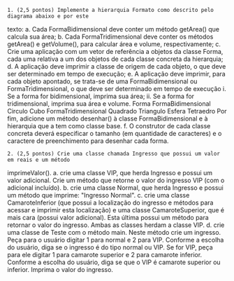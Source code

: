 
    1. (2,5 pontos) Implemente a hierarquia Formato como descrito pelo diagrama abaixo e por este
texto:
    a. Cada FormaBidimensional deve conter um método getArea() que calcula sua área;
    b. Cada FormaTridimensional deve conter os métodos getArea() e getVolume(), para
calcular área e volume, respectivamente;
    c. Crie uma aplicação com um vetor de referência a objetos da classe Forma, cada uma
relativa a um dos objetos de cada classe concreta da hierarquia;
    d. A aplicação deve imprimir a classe de origem de cada objeto, o que deve ser
determinado em tempo de execução;
    e. A aplicação deve imprimir, para cada objeto apontado, se trata-se de uma
FormaBidimensional ou FormaTridimensional, o que deve ser determinado em tempo
de execução
    i. Se a forma for bidimensional, imprima sua área;
    ii. Se a forma for tridimensional, imprima sua área e volume.
    Forma FormaBidimensional Circulo Cubo FormaTridimensional Quadrado Triangulo Esfera Tetraedro
    Por fim, adicione um método desenhar() à classe FormaBidimensional e à hierarquia que a tem como classe
base.
    f. O construtor de cada classe concreta deverá especificar o tamanho (em quantidade de
caracteres) e o caractere de preenchimento para desenhar cada forma.



    2. (2,5 pontos) Crie uma classe chamada Ingresso que possui um valor em reais e um método
imprimeValor().
    a. crie uma classe VIP, que herda Ingresso e possui um valor adicional. Crie um método
que retorne o valor do ingresso VIP (com o adicional incluído).
    b. crie uma classe Normal, que herda Ingresso e possui um método que imprime:
"Ingresso Normal".
    c. crie uma classe CamaroteInferior (que possui a localização do ingresso e métodos para
acessar e imprimir esta localização) e uma classe CamaroteSuperior, que é mais cara (possui
valor adicional). Esta última possui um método para retornar o valor do ingresso. Ambas as
classes herdam a classe VIP.
    d. crie uma classe de Teste com o método main. Neste método crie um ingresso. Peça
para o usuário digitar 1 para normal e 2 para VIP. Conforme a escolha do usuário, diga se o
ingresso é do tipo normal ou VIP. Se for VIP, peça para ele digitar 1 para camarote superior e 2
para camarote inferior. Conforme a escolha do usuário, diga se que o VIP é camarote superior
ou inferior. Imprima o valor do ingresso.